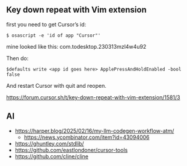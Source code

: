 ## Key down repeat with Vim extension

first you need to get Cursor’s id:

`$ osascript -e 'id of app "Cursor"'`

mine looked like this: com.todesktop.230313mzl4w4u92

Then do:

`$defaults write <app id goes here> ApplePressAndHoldEnabled -bool false`

And restart Cursor with quit and reopen.

<https://forum.cursor.sh/t/key-down-repeat-with-vim-extension/1581/3>

## AI

- <https://harper.blog/2025/02/16/my-llm-codegen-workflow-atm/>
  - <https://news.ycombinator.com/item?id=43094006>
- <https://ghuntley.com/stdlib/>
- <https://github.com/eastlondoner/cursor-tools>
- <https://github.com/cline/cline>
